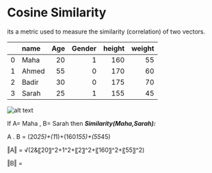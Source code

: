 # Cosine Similarity
its a metric used to measure the similarity (correlation) of two vectors.



|    | name   |   Age |   Gender |   height |   weight |
|---:|:-------|------:|---------:|---------:|---------:|
|  0 | Maha   |    20 |        1 |      160 |       55 |
|  1 | Ahmed  |    55 |        0 |      170 |       60 |
|  2 | Badir  |    30 |        0 |      175 |       70 |
|  3 | Sarah  |    25 |        1 |      155 |       45 |



![alt text](https://sites.temple.edu/tudsc/files/2017/03/cosine-equation.png)

If A= Maha , B= Sarah then ***Similarity(Maha,Sarah):*** 

A . B = (20*25)+(1*1)+(160*155)+(55*45)

‖A‖ = √(2&〖20〗^2+1^2+〖2〗^2+〖160〗^2+〖55〗^2)

‖B‖ =
